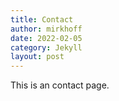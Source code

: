 ```yaml
---
title: Contact
author: mirkhoff
date: 2022-02-05
category: Jekyll
layout: post
---
```


This is an contact page.
